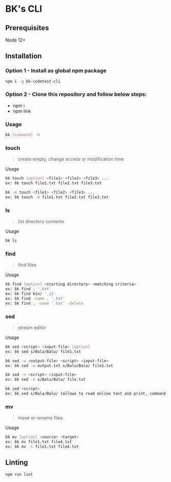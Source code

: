 # BK's CLI

## Prerequisites
Node 12+

## Installation

### Option 1 - Install as global npm package

```bash
npm i -g bk-codetest-cli
```

### Option 2 - Clone this repository and follow below steps:

* npm i
* npm link

### Usage

```bash
bk [command] -h
```

### touch
> create empty, change access or modification time

Usage

```bash
bk touch [option] <file1> <file2> <file3> ...
ex: bk touch file1.txt file2.txt file3.txt

bk -m touch <file1> <file2> <file3> ...
ex: bk touch -m file1.txt file2.txt file3.txt
```

### ls
> list directory contents

Usage

```bash
bk ls
```

### find
> find files

Usage

```bash
bk find [option] <starting directory> <matching criteria>
ex: bk find . '.txt'
ex: bk find bin/ '.js'
ex: bk find -name . '.txt'
ex: bk find . -name '.txt' -delete
```

### sed
> stream editor

Usage

```bash
bk sed <script> <input-file> [option]
ex: bk sed s/Bala/Balu/ file1.txt

bk sed -w <output-file> <script> <input-file>
ex: bk sed -w output.txt s/Balu/Bala/ file1.txt 

bk sed -n <script> <input-file>
ex: bk sed -n s/Balu/Bala/ file.txt

bk sed <script>
ex: bk sed s/Bala/Balu/ (allows to read online text and print, command + c to exit)
```

### mv
> move or rename files

Usage

```bash
bk mv [option] <source> <target>
ex: bk mv file1.txt file4.txt
ex: bk mv -i file1.txt file4.txt
```

## Linting
```bash
npm run lint
```
